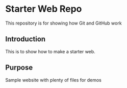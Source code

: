 # Starter Web Repo

This repository is for showing how Git and GitHub work

## Introduction
This is to show how to make a starter web.

## Purpose

Sample website with plenty of files for demos
